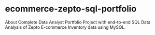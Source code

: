 # ecommerce-zepto-sql-portfolio
About Complete Data Analyst Portfolio Project with end-to-end SQL Data Analysis of Zepto E-commerce Inventory data using MySQL.
